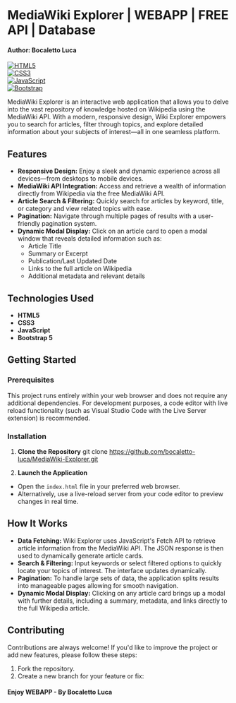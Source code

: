 # MediaWiki Explorer | WEBAPP | FREE API | Database
#### Author: Bocaletto Luca

[![HTML5](https://img.shields.io/badge/HTML5-E34F26?style=for-the-badge&logo=html5&logoColor=white)](https://developer.mozilla.org/en-US/docs/Web/HTML)  
[![CSS3](https://img.shields.io/badge/CSS3-1572B6?style=for-the-badge&logo=css3&logoColor=white)](https://developer.mozilla.org/en-US/docs/Web/CSS)  
[![JavaScript](https://img.shields.io/badge/JavaScript-F7DF1E?style=for-the-badge&logo=javascript&logoColor=black)](https://developer.mozilla.org/en-US/docs/Web/JavaScript)  
[![Bootstrap](https://img.shields.io/badge/Bootstrap-7952B3?style=for-the-badge&logo=bootstrap&logoColor=white)](https://getbootstrap.com/)

MediaWiki Explorer is an interactive web application that allows you to delve into the vast repository of knowledge hosted on Wikipedia using the MediaWiki API. With a modern, responsive design, Wiki Explorer empowers you to search for articles, filter through topics, and explore detailed information about your subjects of interest—all in one seamless platform.

## Features

- **Responsive Design:** Enjoy a sleek and dynamic experience across all devices—from desktops to mobile devices.
- **MediaWiki API Integration:** Access and retrieve a wealth of information directly from Wikipedia via the free MediaWiki API.
- **Article Search & Filtering:** Quickly search for articles by keyword, title, or category and view related topics with ease.
- **Pagination:** Navigate through multiple pages of results with a user-friendly pagination system.
- **Dynamic Modal Display:** Click on an article card to open a modal window that reveals detailed information such as:
  - Article Title
  - Summary or Excerpt
  - Publication/Last Updated Date
  - Links to the full article on Wikipedia
  - Additional metadata and relevant details

## Technologies Used

- **HTML5**
- **CSS3**
- **JavaScript**
- **Bootstrap 5**

## Getting Started

### Prerequisites

This project runs entirely within your web browser and does not require any additional dependencies. For development purposes, a code editor with live reload functionality (such as Visual Studio Code with the Live Server extension) is recommended.

### Installation

1. **Clone the Repository**
git clone https://github.com/bocaletto-luca/MediaWiki-Explorer.git


2. **Launch the Application**

- Open the `index.html` file in your preferred web browser.
- Alternatively, use a live-reload server from your code editor to preview changes in real time.

## How It Works

- **Data Fetching:** Wiki Explorer uses JavaScript's Fetch API to retrieve article information from the MediaWiki API. The JSON response is then used to dynamically generate article cards.
- **Search & Filtering:** Input keywords or select filtered options to quickly locate your topics of interest. The interface updates dynamically.
- **Pagination:** To handle large sets of data, the application splits results into manageable pages allowing for smooth navigation.
- **Dynamic Modal Display:** Clicking on any article card brings up a modal with further details, including a summary, metadata, and links directly to the full Wikipedia article.


## Contributing

Contributions are always welcome! If you'd like to improve the project or add new features, please follow these steps:

1. Fork the repository.
2. Create a new branch for your feature or fix:

#### Enjoy WEBAPP - By Bocaletto Luca
